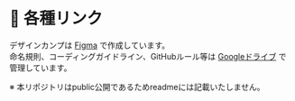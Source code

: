 # :link: 各種リンク  
デザインカンプは [Figma](https://www.figma.com/design/HwgFUgW9H2nGqOmacHG4IW/%E6%9C%9D%E6%B4%BB%E3%82%B3%E3%83%9F%E3%83%A5%E3%83%8B%E3%83%86%E3%82%A3_Early-LOUNGE?node-id=2634-637&t=dOlAfHM2qlostRKN-1) で作成しています。  
命名規則、コーディングガイドライン、GitHubルール等は [Googleドライブ](https://drive.google.com/drive/folders/1G8DJ2NhKsG1EMKU1m3-BleFfHmUWjDb4?usp=sharing) で管理しています。

※ 本リポジトリはpublic公開であるためreadmeには記載いたしません。

